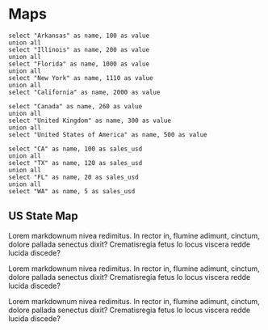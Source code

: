 <script>
import USMap from '$lib/viz/USMap.svelte'

let demoData = [
              { name: 'Alabama', population: 4822023 },
              { name: 'Alaska', population: 731449 },
              { name: 'Arizona', population: 6553255 },
              { name: 'Arkansas', population: 2949131 },
              { name: 'California', population: 38041430 },
              { name: 'Colorado', population: 5187582 },
              { name: 'Connecticut', population: 3590347 },
              { name: 'Delaware', population: 917092 },
              { name: 'District of Columbia', population: 632323 },
              { name: 'Florida', population: 19317568 },
              { name: 'Georgia', population: 9919945 },
              { name: 'Hawaii', population: 1392313 },
              { name: 'Idaho', population: 1595728 },
              { name: 'Illinois', population: 12875255 },
              { name: 'Indiana', population: 6537334 },
              { name: 'Iowa', population: 3074186 },
              { name: 'Kansas', population: 2885905 },
              { name: 'Kentucky', population: 4380415 },
              { name: 'Louisiana', population: 4601893 },
              { name: 'Maine', population: 1329192 },
              { name: 'Maryland', population: 5884563 },
              { name: 'Massachusetts', population: 6646144 },
              { name: 'Michigan', population: 9883360 },
              { name: 'Minnesota', population: 5379139 },
              { name: 'Mississippi', population: 2984926 },
              { name: 'Missouri', population: 6021988 },
              { name: 'Montana', population: 1005141 },
              { name: 'Nebraska', population: 1855525 },
              { name: 'Nevada', population: 2758931 },
              { name: 'New Hampshire', population: 1320718 },
              { name: 'New Jersey', population: 8864590 },
              { name: 'New Mexico', population: 2085538 },
              { name: 'New York', population: 19570261 },
              { name: 'North Carolina', population: 9752073 },
              { name: 'North Dakota', population: 699628 },
              { name: 'Ohio', population: 11544225 },
              { name: 'Oklahoma', population: 3814820 },
              { name: 'Oregon', population: 3899353 },
              { name: 'Pennsylvania', population: 12763536 },
              { name: 'Rhode Island', population: 1050292 },
              { name: 'South Carolina', population: 4723723 },
              { name: 'South Dakota', population: 833354 },
              { name: 'Tennessee', population: 6456243 },
              { name: 'Texas', population: 26059203 },
              { name: 'Utah', population: 2855287 },
              { name: 'Vermont', population: 626011 },
              { name: 'Virginia', population: 8185867 },
              { name: 'Washington', population: 6897012 },
              { name: 'West Virginia', population: 1855413 },
              { name: 'Wisconsin', population: 5726398 },
              { name: 'Wyoming', population: 576412 },
              { name: 'Puerto Rico', population: 3667084 }
            ]
</script>

# Maps

```map_data
select "Arkansas" as name, 100 as value
union all
select "Illinois" as name, 200 as value
union all
select "Florida" as name, 1000 as value
union all
select "New York" as name, 1110 as value
union all 
select "California" as name, 2000 as value

```

```world_map
select "Canada" as name, 260 as value
union all
select "United Kingdom" as name, 300 as value
union all
select "United States of America" as name, 500 as value
```

```us_abbrev
select "CA" as name, 100 as sales_usd
union all
select "TX" as name, 120 as sales_usd
union all
select "FL" as name, 20 as sales_usd
union all
select "WA" as name, 5 as sales_usd

```

## US State Map
Lorem markdownum nivea redimitus. In rector in, flumine adimunt, cinctum, dolore
pallada senectus dixit? Crematisregia fetus Io locus viscera redde lucida
discede?

<USMap
    data={us_abbrev}
    state=name
    value=sales_usd
    abbreviations=true
/>

Lorem markdownum nivea redimitus. In rector in, flumine adimunt, cinctum, dolore
pallada senectus dixit? Crematisregia fetus Io locus viscera redde lucida
discede?

<USMap
    data={demoData}
    state=name
    value=population
    colorScale=bluegreen
/>

Lorem markdownum nivea redimitus. In rector in, flumine adimunt, cinctum, dolore
pallada senectus dixit? Crematisregia fetus Io locus viscera redde lucida
discede?